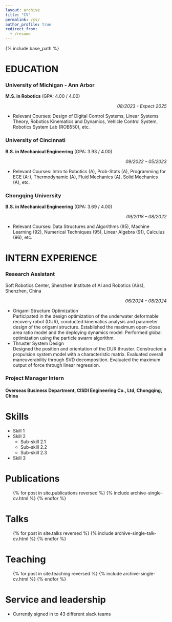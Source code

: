 ```yaml
---
layout: archive
title: "CV"
permalink: /cv/
author_profile: true
redirect_from:
  - /resume
---
```


{% include base_path %}

# EDUCATION
<!--
* M.S. in Robotics, University of Michigan - Ann Arbor, 2025 (expected)
* B.S. in Mechanical Engineering, Univerity of Cincinnati, 2024
* B.S. in Mechanical Engineering, Chongqing University, 2023-->
### University of Michigan - Ann Arbor
**M.S. in Robotics** (GPA: 4.00 / 4.00)<div style="text-align: right;">*08/2023 - Expect 2025*</div>
* Relevant Courses: Design of Digital Control Systems, Linear Systems Theory, Robotics Kinematics and Dynamics, Vehicle Control System, Robotics System Lab (ROB550), etc.
### University of Cincinnati
**B.S. in Mechanical Engineering** (GPA: 3.93 / 4.00)<div style="text-align: right;">*09/2022 – 05/2023*</div>
* Relevant Courses: Intro to Robotics (A), Prob-Stats (A), Programming for ECE (A-), Thermodynamic (A), Fluid Mechanics (A), Solid Mechanics (A), etc.
### Chongqing University
**B.S. in Mechanical Engineering** (GPA: 3.69 / 4.00)<div style="text-align: right;">*09/2018 – 08/2022*</div>
* Relevant Courses: Data Structures and Algorithms (95), Machine Learning (92), Numerical Techniques (95), Linear Algebra (91), Calculus (96), etc.


# INTERN EXPERIENCE
### Research Assistant
Soft Robotics Center, Shenzhen Institute of AI and Robotics (Airs), Shenzhen, China<div style="text-align: right;">*06/2024 – 08/2024*</div>
* Origami Structure Optimization\
Participated in the design optimization of the underwater deformable recovery robot (DUR), conducted kinematics analysis and parameter design of the origami structure. Established the maximum open-close area ratio model and the deploying dynamics model. Performed global optimization using the particle swarm algorithm.
* Thruster System Design\
Designed the position and orientation of the DUR thruster. Constructed a propulsion system model with a characteristic matrix. Evaluated overall maneuverability through SVD decomposition. Evaluated the maximum output of force through linear regression.

### Project Manager Intern
#### Overseas Business Department, CISDI Engineering Co., Ltd, Chongqing, China

  
Skills
======
* Skill 1
* Skill 2
  * Sub-skill 2.1
  * Sub-skill 2.2
  * Sub-skill 2.3
* Skill 3

Publications
======
  <ul>{% for post in site.publications reversed %}
    {% include archive-single-cv.html %}
  {% endfor %}</ul>
  
Talks
======
  <ul>{% for post in site.talks reversed %}
    {% include archive-single-talk-cv.html  %}
  {% endfor %}</ul>
  
Teaching
======
  <ul>{% for post in site.teaching reversed %}
    {% include archive-single-cv.html %}
  {% endfor %}</ul>
  
Service and leadership
======
* Currently signed in to 43 different slack teams
